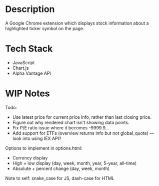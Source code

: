 # Description

A Google Chrome extension which displays stock information about a highlighted ticker symbol on the page.

# Tech Stack

* JavaScript
* Chart.js
* Alpha Vantage API

# WIP Notes

Todo:

* Use latest price for current price info, rather than last closing price.
* Figure out why rendered chart isn't showing data points.
* Fix P/E ratio issue where it becomes -9999.9...
* Add support for ETFs (overview returns info but not global_quote) — look into using IEX API?

Options to implement in options.html:

* Currency display
* High + low display (day, week, month, year, 5-year, all-time)
* Absolute + percent change (day, week, month)

Note to self: snake_case for JS, dash-case for HTML
